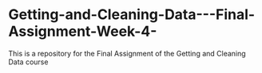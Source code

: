 # Getting-and-Cleaning-Data---Final-Assignment-Week-4-
This is a repository for the Final Assignment of the Getting and Cleaning Data course 
